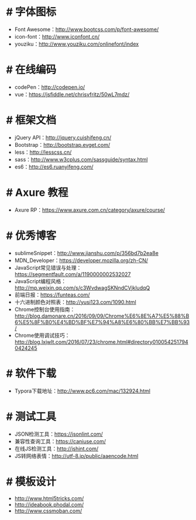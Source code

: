 # # 字体图标

- Font Awesome：http://www.bootcss.com/p/font-awesome/
- icon-font：http://www.iconfont.cn/
- youziku：http://www.youziku.com/onlinefont/index

# # 在线编码

- codePen：http://codepen.io/
- vue：https://jsfiddle.net/chrisvfritz/50wL7mdz/

# # 框架文档

- jQuery API：http://jquery.cuishifeng.cn/
- Bootstrap：http://bootstrap.evget.com/
- less：http://lesscss.cn/
- sass：http://www.w3cplus.com/sassguide/syntax.html
- es6：http://es6.ruanyifeng.com/

#  # Axure 教程

- Axure RP：https://www.axure.com.cn/category/axure/course/


# # 优秀博客

- sublimeSnippet：http://www.jianshu.com/p/356bd7b2ea8e
- MDN_Developer：https://developer.mozilla.org/zh-CN/
- JavaScript常见错误与处理：https://segmentfault.com/a/1190000002532027
- JavaScript编程风格：http://mp.weixin.qq.com/s/c3WvdwagSKNndCVjkludqQ
- 前端日报：https://funteas.com/
- 十六进制颜色对照表：http://yusi123.com/1090.html
- Chrome控制台使用指南：http://blog.damonare.cn/2016/09/09/Chrome%E6%8E%A7%E5%88%B6%E5%8F%B0%E4%BD%BF%E7%94%A8%E6%80%BB%E7%BB%93/
- Chrome使用调试技巧：http://blog.lxjwlt.com/2016/07/23/chrome.html#directory0100542517940424245

# # 软件下载

- Typora下载地址：http://www.pc6.com/mac/132924.html

# # 测试工具

- JSON检测工具：https://jsonlint.com/
- 兼容性查询工具：https://caniuse.com/
- 在线JS检测工具：http://jshint.com/
- JS转网络表情：http://utf-8.jp/public/aaencode.html


# # 模板设计

- http://www.html5tricks.com/
- http://ideabook.phodal.com/
- http://www.cssmoban.com/
